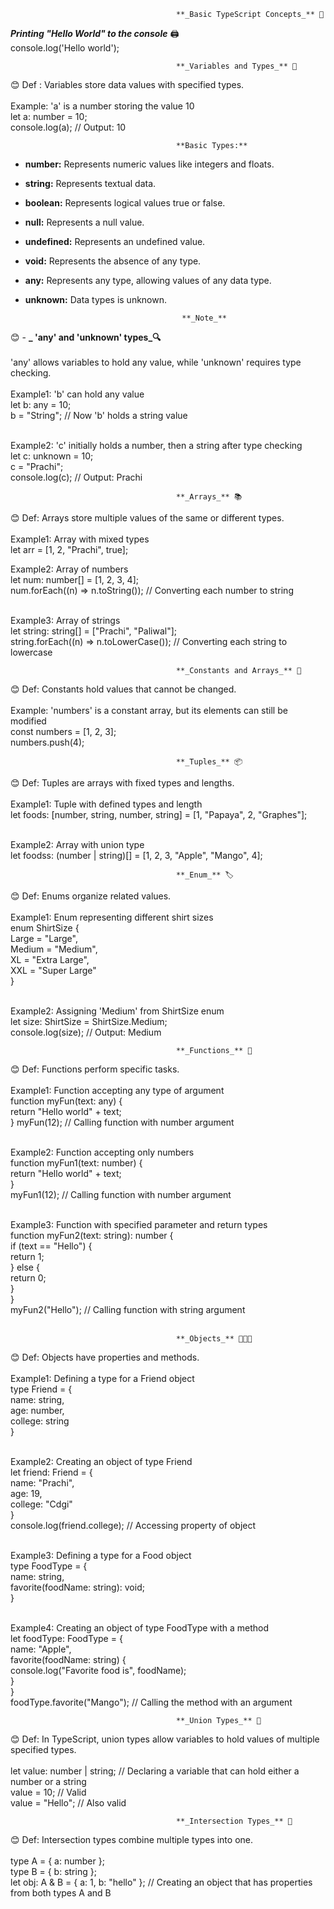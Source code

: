                                          **_Basic TypeScript Concepts_** 📘

 
**_Printing "Hello World" to the console_** 🖨️  <br>
console.log('Hello world');


                                         **_Variables and Types_** 📝
😊 Def : Variables store data values with specified types. <br> <br>
Example: 'a' is a number storing the value 10 <br> 
let a: number = 10; <br>
console.log(a); // Output: 10

                                         **Basic Types:**
- **number:** Represents numeric values like integers and floats.
- **string:** Represents textual data. 
- **boolean:** Represents logical values true or false. 
- **null:** Represents a null value.
- **undefined:** Represents an undefined value.
- **void:** Represents the absence of any type.
- **any:** Represents any type, allowing values of any data type.
- **unknown:** Data types is unknown. <br>

                                         **_Note_** 
😊 - **_ 'any' and 'unknown' types_🔍**  <br> <br>
'any' allows variables to hold any value, while 'unknown' requires type checking. <br> <br>
Example1: 'b' can hold any value <br>
let b: any = 10; <br>
b = "String"; // Now 'b' holds a string value <br> <br>

Example2: 'c' initially holds a number, then a string after type checking <br>
let c: unknown = 10; <br>
c = "Prachi"; <br>
console.log(c); // Output: Prachi <br>

                                         **_Arrays_** 📚
😊 Def: Arrays store multiple values of the same or different types. <br> <br>
Example1: Array with mixed types <br>
let arr = [1, 2, "Prachi", true]; <br>

Example2: Array of numbers <br>
let num: number[] = [1, 2, 3, 4]; <br>
num.forEach((n) => n.toString()); // Converting each number to string <br> <br>

Example3: Array of strings <br>
let string: string[] = ["Prachi", "Paliwal"]; <br>
string.forEach((n) => n.toLowerCase()); // Converting each string to lowercase <br>

                                         **_Constants and Arrays_** 🛑
😊 Def: Constants hold values that cannot be changed. <br> <br>
Example: 'numbers' is a constant array, but its elements can still be modified <br>
const numbers = [1, 2, 3]; <br>
numbers.push(4); <br>

                                         **_Tuples_** 📦
😊 Def: Tuples are arrays with fixed types and lengths. <br> <br>
Example1: Tuple with defined types and length <br>
let foods: [number, string, number, string] = [1, "Papaya", 2, "Graphes"]; <br> <br>

Example2: Array with union type <br>
let foodss: (number | string)[] = [1, 2, 3, "Apple", "Mango", 4]; <br>

                                         **_Enum_** 🏷️
😊 Def: Enums organize related values. <br> <br>
Example1: Enum representing different shirt sizes <br>
enum ShirtSize { <br>
  Large = "Large", <br>
  Medium = "Medium", <br>
  XL = "Extra Large", <br>
  XXL = "Super Large" <br>
} <br> <br>

Example2: Assigning 'Medium' from ShirtSize enum <br>
let size: ShirtSize = ShirtSize.Medium; <br>
console.log(size); // Output: Medium <br>

                                         **_Functions_** 🎵
😊 Def: Functions perform specific tasks. <br> <br>
Example1: Function accepting any type of argument <br>
function myFun(text: any) { <br>
  return "Hello world" + text; <br>
} 
myFun(12); // Calling function with number argument <br> <br>

Example2: Function accepting only numbers <br>
function myFun1(text: number) { <br>
  return "Hello world" + text; <br>
} <br>
myFun1(12); // Calling function with number argument <br> <br>

Example3: Function with specified parameter and return types <br>
function myFun2(text: string): number { <br>
  if (text == "Hello") { <br>
    return 1; <br>
  } else { <br>
    return 0; <br>
  } <br>
} <br>
myFun2("Hello"); // Calling function with string argument <br> <br>

                                         **_Objects_** 🧑‍🤝‍🧑
😊 Def: Objects have properties and methods. <br> <br>
Example1: Defining a type for a Friend object <br>
type Friend = { <br>
  name: string, <br>
  age: number, <br>
  college: string <br>
} <br> <br>
 
Example2: Creating an object of type Friend <br>
let friend: Friend = { <br>
  name: "Prachi", <br>
  age: 19, <br>
  college: "Cdgi" <br>
} <br>
console.log(friend.college); // Accessing property of object <br> <br>

Example3: Defining a type for a Food object <br>
type FoodType = { <br>
  name: string, <br>
  favorite(foodName: string): void; <br>
} <br> <br>

Example4: Creating an object of type FoodType with a method <br>
let foodType: FoodType = { <br>
  name: "Apple", <br> 
  favorite(foodName: string) { <br>
    console.log("Favorite food is", foodName); <br>
  } <br>
} <br>
foodType.favorite("Mango"); // Calling the method with an argument <br>

                                         **_Union Types_** 🔄
😊 Def:  In TypeScript, union types allow variables to hold values of multiple specified types. <br> <br>
let value: number | string; // Declaring a variable that can hold either a number or a string <br>
value = 10; // Valid <br>
value = "Hello"; // Also valid <br>

                                         **_Intersection Types_** 📝
😊 Def: Intersection types combine multiple types into one. <br> <br>
type A = { a: number }; <br>
type B = { b: string }; <br>
let obj: A & B = { a: 1, b: "hello" }; // Creating an object that has properties from both types A and B <br>

